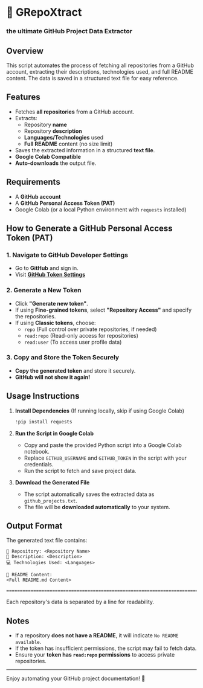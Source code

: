# 🚀 GRepoXtract 
### the ultimate GitHub Project Data Extractor

## Overview
This script automates the process of fetching all repositories from a GitHub account, extracting their descriptions, technologies used, and full README content. The data is saved in a structured text file for easy reference.

## Features
- Fetches **all repositories** from a GitHub account.
- Extracts:
  - Repository **name**
  - Repository **description**
  - **Languages/Technologies** used
  - **Full README** content (no size limit)
- Saves the extracted information in a structured **text file**.
- **Google Colab Compatible**
- **Auto-downloads** the output file.

## Requirements
- A **GitHub account**
- A **GitHub Personal Access Token (PAT)**
- Google Colab (or a local Python environment with `requests` installed)

## How to Generate a GitHub Personal Access Token (PAT)
### 1. Navigate to GitHub Developer Settings
- Go to **GitHub** and sign in.
- Visit **[GitHub Token Settings](https://github.com/settings/tokens)**

### 2. Generate a New Token
- Click **"Generate new token"**.
- If using **Fine-grained tokens**, select **"Repository Access"** and specify the repositories.
- If using **Classic tokens**, choose:
  - `repo` (Full control over private repositories, if needed)
  - `read:repo` (Read-only access for repositories)
  - `read:user` (To access user profile data)
  
### 3. Copy and Store the Token Securely
- **Copy the generated token** and store it securely.
- **GitHub will not show it again!**

## Usage Instructions
1. **Install Dependencies** (If running locally, skip if using Google Colab)
   ```python
   !pip install requests
   ```

2. **Run the Script in Google Colab**
   - Copy and paste the provided Python script into a Google Colab notebook.
   - Replace `GITHUB_USERNAME` and `GITHUB_TOKEN` in the script with your credentials.
   - Run the script to fetch and save project data.

3. **Download the Generated File**
   - The script automatically saves the extracted data as `github_projects.txt`.
   - The file will be **downloaded automatically** to your system.

## Output Format
The generated text file contains:
```
📌 Repository: <Repository Name>
📖 Description: <Description>
💻 Technologies Used: <Languages>

📜 README Content:
<Full README.md Content>

================================================================================
```
Each repository's data is separated by a line for readability.

## Notes
- If a repository **does not have a README**, it will indicate `No README available`.
- If the token has insufficient permissions, the script may fail to fetch data.
- Ensure your **token has `read:repo` permissions** to access private repositories.

---

Enjoy automating your GitHub project documentation! 🚀

